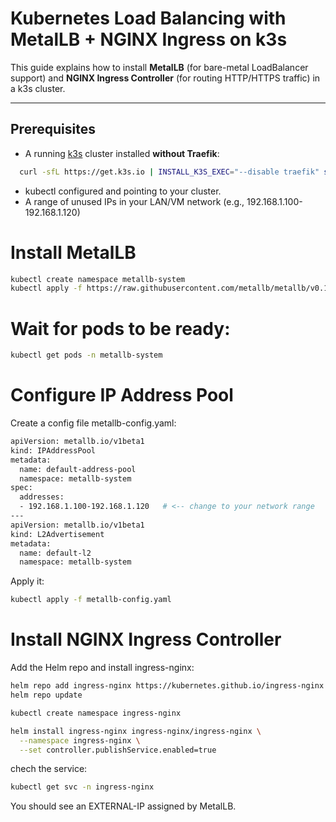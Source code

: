# Kubernetes Load Balancing with MetalLB + NGINX Ingress on k3s

This guide explains how to install **MetalLB** (for bare-metal LoadBalancer support) and **NGINX Ingress Controller** (for routing HTTP/HTTPS traffic) in a k3s cluster.

---

## Prerequisites
- A running [k3s](https://k3s.io/) cluster installed **without Traefik**:
```bash
  curl -sfL https://get.k3s.io | INSTALL_K3S_EXEC="--disable traefik" sh -
```

- kubectl configured and pointing to your cluster.
- A range of unused IPs in your LAN/VM network (e.g., 192.168.1.100-192.168.1.120)

# Install MetalLB
```bash
kubectl create namespace metallb-system
kubectl apply -f https://raw.githubusercontent.com/metallb/metallb/v0.14.5/config/manifests/metallb-native.yaml
```
# Wait for pods to be ready:
```bash
kubectl get pods -n metallb-system
```
# Configure IP Address Pool
Create a config file metallb-config.yaml:
```bash
apiVersion: metallb.io/v1beta1
kind: IPAddressPool
metadata:
  name: default-address-pool
  namespace: metallb-system
spec:
  addresses:
  - 192.168.1.100-192.168.1.120   # <-- change to your network range
---
apiVersion: metallb.io/v1beta1
kind: L2Advertisement
metadata:
  name: default-l2
  namespace: metallb-system
```
Apply it:
```bash
kubectl apply -f metallb-config.yaml
```
# Install NGINX Ingress Controller
Add the Helm repo and install ingress-nginx:
```bash
helm repo add ingress-nginx https://kubernetes.github.io/ingress-nginx
helm repo update

kubectl create namespace ingress-nginx

helm install ingress-nginx ingress-nginx/ingress-nginx \
  --namespace ingress-nginx \
  --set controller.publishService.enabled=true
```
chech the service:
```bash
kubectl get svc -n ingress-nginx
```
You should see an EXTERNAL-IP assigned by MetalLB.
